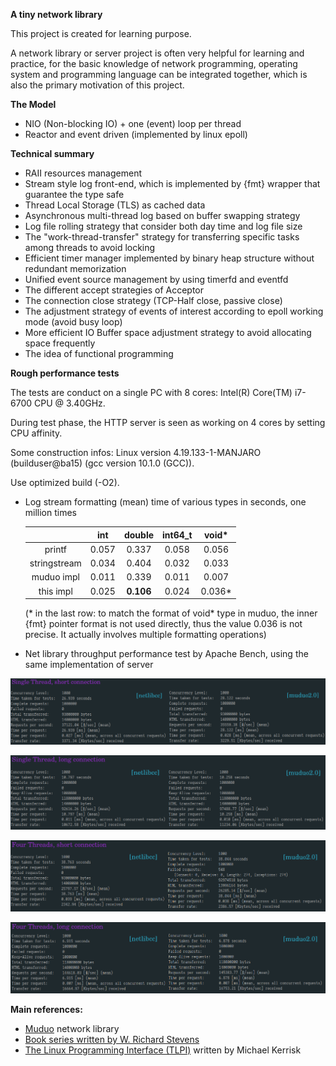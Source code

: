 **A tiny network library**

This project is created for learning purpose.

A network library or server project is often very helpful for 
learning and practice, for the basic knowledge of network programming, operating system and programming language
can be integrated together, which is also the primary motivation of this project.

**The Model**

- NIO (Non-blocking IO) + one (event) loop per thread
- Reactor and event driven (implemented by linux epoll)

**Technical summary**

- RAII resources management
- Stream style log front-end,  which is implemented by {fmt} wrapper that guarantee the type safe
- Thread Local Storage (TLS) as cached data
- Asynchronous multi-thread log based on buffer swapping strategy
- Log file rolling strategy that consider both day time and log file size
- The "work-thread-transfer" strategy for transferring specific tasks among threads to avoid locking
- Efficient timer manager implemented by binary heap structure without redundant memorization
- Unified event source management by using timerfd and eventfd
- The different accept strategies of Acceptor
- The connection close strategy (TCP-Half close, passive close)
- The adjustment strategy of events of interest according to epoll working mode (avoid busy loop)
- More efficient IO Buffer space adjustment strategy to avoid allocating space frequently
- The idea of functional programming

**Rough performance tests**

The tests are conduct on a single PC with 8 cores: Intel(R) Core(TM) i7-6700 CPU @ 3.40GHz.

During test phase, the HTTP server is seen as working on 4 cores by setting CPU affinity.

Some construction infos: Linux version 4.19.133-1-MANJARO (builduser@ba15) (gcc version 10.1.0 (GCC)).

Use optimized build (-O2).

- Log stream formatting (mean) time of various types in seconds, one million times

  |              |  int  |  double   | int64_t | void*  |
  | :----------: | :---: | :-------: | :-----: | :----: |
  |    printf    | 0.057 |   0.337   |  0.058  | 0.056  |
  | stringstream | 0.034 |   0.404   |  0.032  | 0.033  |
  |  muduo impl  | 0.011 |   0.339   |  0.011  | 0.007  |
  |  this impl   | 0.025 | **0.106** |  0.024  | 0.036* |

  (* in the last row: to match the format of void* type in muduo, the inner {fmt} pointer format is not used directly, thus the value 0.036 is not precise. It actually involves multiple formatting operations)

- Net library throughput performance test by Apache Bench, using the same implementation of server

![](./tests/single_short.png)

![](./tests/single_long.png)

![](./tests/multi_short.png)

![](./tests/multi_long.png)

**Main references:**

- [Muduo](https://github.com/chenshuo/muduo) network library
- [Book series written by W. Richard Stevens](http://www.kohala.com/start/#books)
- [The Linux Programming Interface (TLPI)](https://man7.org/tlpi/) written by Michael Kerrisk